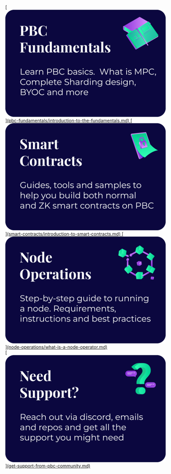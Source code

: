 <h1></h1>

<a href="">
    [<img src="assets/categories/pbc-fundametals.png" alt="PBC Fundamentals" class="front-page-pictures front-page-pictures-left" />](pbc-fundamentals/introduction-to-the-fundamentals.md)
</a><a href="">
    [<img src="assets/categories/smart-contracts.png" alt="Smart Contracts" class="front-page-pictures front-page-pictures-right" />](smart-contracts/introduction-to-smart-contracts.md)
</a>
<a href="">
    [<img src="assets/categories/node-operations.png" alt="Node Operations" class="front-page-pictures front-page-pictures-left" />](node-operations/what-is-a-node-operator.md)
</a>
<br>
<a href="">
    [<img src="assets/categories/need-support.png" alt="Need support?" class="front-page-pictures front-page-pictures-right" />](get-support-from-pbc-community.md)
</a>
